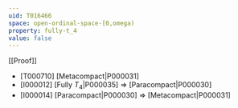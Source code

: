 ```yaml
---
uid: T016466
space: open-ordinal-space-[0,omega)
property: fully-t_4
value: false
---
```

[[Proof]]

* [T000710] [Metacompact|P000031]
* [I000012] [Fully $T_4$|P000035] => [Paracompact|P000030]
* [I000014] [Paracompact|P000030] => [Metacompact|P000031]

